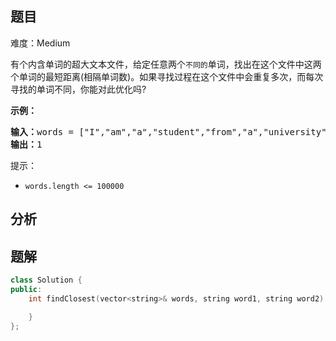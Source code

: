 
## 题目
难度：Medium
<p>有个内含单词的超大文本文件，给定任意两个<code>不同的</code>单词，找出在这个文件中这两个单词的最短距离(相隔单词数)。如果寻找过程在这个文件中会重复多次，而每次寻找的单词不同，你能对此优化吗?</p>

<p><strong>示例：</strong></p>

<pre>
<strong>输入：</strong>words = ["I","am","a","student","from","a","university","in","a","city"], word1 = "a", word2 = "student"
<strong>输出：</strong>1</pre>

<p>提示：</p>

<ul>
	<li><code>words.length &lt;= 100000</code></li>
</ul>

## 分析

## 题解
```cpp
class Solution {
public:
    int findClosest(vector<string>& words, string word1, string word2) {

    }
};
```